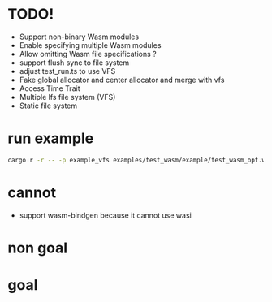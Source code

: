 # TODO!
- Support non-binary Wasm modules
- Enable specifying multiple Wasm modules
- Allow omitting Wasm file specifications ?
- support flush sync to file system
- adjust test_run.ts to use VFS
- Fake global allocator and center allocator and merge with vfs
- Access Time Trait
- Multiple lfs file system (VFS)
- Static file system

# run example
```bash
cargo r -r -- -p example_vfs examples/test_wasm/example/test_wasm_opt.wasm
```

# cannot
- support wasm-bindgen
  because it cannot use wasi

# non goal

# goal

